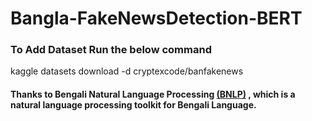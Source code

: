 # Bangla-FakeNewsDetection-BERT

### To Add Dataset Run the below command

kaggle datasets download -d cryptexcode/banfakenews

#### Thanks to Bengali Natural Language Processing [(BNLP)](https://github.com/sagorbrur/bnlp/tree/main/docs) , which is a natural language processing toolkit for Bengali Language.

